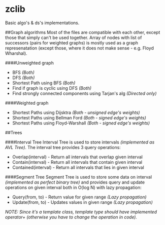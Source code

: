# zclib
Basic algo's &amp; ds's implementations.


##Graph algorithms
Most of the files are compatible with each other, except those that simply can't be used together. Array of nodes with list of successors (pairs for weighted graphs) is mostly used as a graph represenatation (except those, where it does not make sense - e.g. Floyd Wharshal).

####Unweighted graph
- BFS *(Both)*
- DFS *(Both)*
- Shortest Path using BFS *(Both)*
- Find if graph is cyclic using DFS *(Both)*
- Find strongly connected components using Tarjan's alg *(Directed only)*

####Weighted graph
- Shortest Paths using Dijsktra *(Both - unsigned edge's weights)*
- Shortest Paths using Bellman Ford *(Both - signed edge's weights)*
- Shortest Paths using Floyd-Warshall *(Both - signed edge's weights)*


##Trees

####Interval Tree
Interval Tree is used to store intervals *(implemented as AVL Tree)*. The interval tree provides 3 query operations:
- Overlap(interval) - Return all intervals that overlap given interval
- Contain(interval) - Return all intervals that contain given interval
- Contained(interval) - Return all intervals that lies in given interval

####Segment Tree
Segment Tree is used to store some data on interval *(implemented as perfect binary tree)* and provides query and update operations on given interval both in O(log N) with lazy propagation:
- Query(from, to) - Return value for given range *(Lazy propagation)*
- Update(from, to) - Updates values in given range *(Lazy propagation)*

*NOTE: Since it's a template class, template type should have implemented operator+ (otherwise you have to change the operation in code).* 

